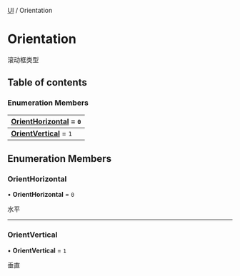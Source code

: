 [UI](../groups/Core.UI.md) / Orientation

# Orientation <Badge type="tip" text="Enumeration" /> <Score text="Orientation" />

<span class="content-big">

滚动框类型

</span>

## Table of contents

### Enumeration Members <Score text="Enumeration" /> 
| **[OrientHorizontal](mw.Orientation.md#orienthorizontal)** = ``0``  |
| :----- |
| **[OrientVertical](mw.Orientation.md#orientvertical)** = ``1`` |

## Enumeration Members

### OrientHorizontal <Score text="OrientHorizontal" /> 

• **OrientHorizontal** = ``0``

水平

___

### OrientVertical <Score text="OrientVertical" /> 

• **OrientVertical** = ``1``

垂直
